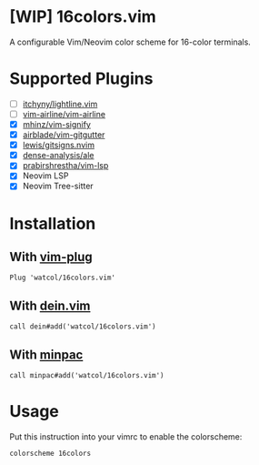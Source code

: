 # [WIP] 16colors.vim
A configurable Vim/Neovim color scheme for 16-color terminals.

# Supported Plugins
- [ ] [itchyny/lightline.vim](https://github.com/itchyny/lightline.vim)
- [ ] [vim-airline/vim-airline](https://github.com/vim-airline/vim-airline)
- [x] [mhinz/vim-signify](https://github.com/mhinz/vim-signify)
- [x] [airblade/vim-gitgutter](https://github.com/airblade/vim-gitgutter)
- [x] [lewis/gitsigns.nvim](https://github.com/lewis/gitsigns.nvim)
- [x] [dense-analysis/ale](https://github.com/dense-analysis/ale)
- [x] [prabirshrestha/vim-lsp](https://github.com/prabirshrestha/vim-lsp)
- [x] Neovim LSP
- [x] Neovim Tree-sitter

# Installation

## With [vim-plug](https://github.com/junegunn/vim-plug)
```vim
Plug 'watcol/16colors.vim'
```

## With [dein.vim](https://github.com/Shougo/dein.vim)
```vim
call dein#add('watcol/16colors.vim')
```

## With [minpac](https://github.com/k-takata/minpac)
```vim
call minpac#add('watcol/16colors.vim')
```

# Usage
Put this instruction into your vimrc to enable the colorscheme:
```vim
colorscheme 16colors
```
